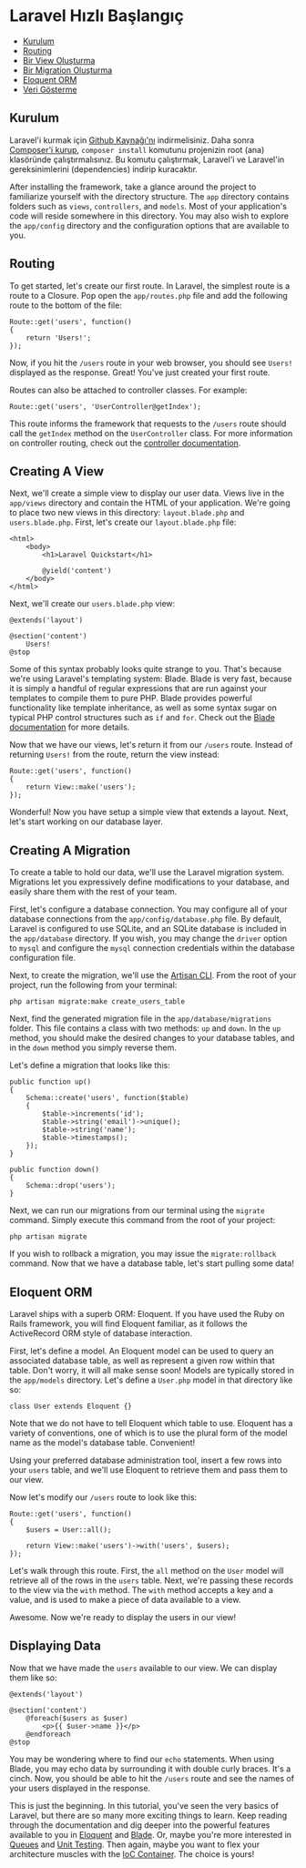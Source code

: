 # Laravel Hızlı Başlangıç

- [Kurulum](#kurulum)
- [Routing](#routing)
- [Bir View Oluşturma](#bir-view-olusturma)
- [Bir Migration Oluşturma](#bir-migration-olusturma)
- [Eloquent ORM](#eloquent-orm)
- [Veri Gösterme](#veri-gosterme)

<a name="kurulum"></a>
## Kurulum

Laravel'i kurmak için [Github Kaynağı'nı](https://github.com/laravel/laravel/archive/master.zip) indirmelisiniz. Daha sonra [Composer'i kurup](http://getcomposer.org), `composer install` komutunu projenizin root (ana) klasöründe çalıştırmalısınız. Bu komutu çalıştırmak, Laravel'i ve Laravel'in gereksinimlerini (dependencies) indirip kuracaktır.

After installing the framework, take a glance around the project to familiarize yourself with the directory structure. The `app` directory contains folders such as `views`, `controllers`, and `models`. Most of your application's code will reside somewhere in this directory. You may also wish to explore the `app/config` directory and the configuration options that are available to you.

<a name="routing"></a>
## Routing

To get started, let's create our first route. In Laravel, the simplest route is a route to a Closure. Pop open the `app/routes.php` file and add the following route to the bottom of the file:

	Route::get('users', function()
	{
		return 'Users!';
	});

Now, if you hit the `/users` route in your web browser, you should see `Users!` displayed as the response. Great! You've just created your first route.

Routes can also be attached to controller classes. For example:

	Route::get('users', 'UserController@getIndex');

This route informs the framework that requests to the `/users` route should call the `getIndex` method on the `UserController` class. For more information on controller routing, check out the [controller documentation](/docs/controllers).

<a name="creating-a-view"></a>
## Creating A View

Next, we'll create a simple view to display our user data. Views live in the `app/views` directory and contain the HTML of your application. We're going to place two new views in this directory: `layout.blade.php` and `users.blade.php`. First, let's create our `layout.blade.php` file:

	<html>
		<body>
			<h1>Laravel Quickstart</h1>

			@yield('content')
		</body>
	</html>

Next, we'll create our `users.blade.php` view:

	@extends('layout')

	@section('content')
		Users!
	@stop

Some of this syntax probably looks quite strange to you. That's because we're using Laravel's templating system: Blade. Blade is very fast, because it is simply a handful of regular expressions that are run against your templates to compile them to pure PHP. Blade provides powerful functionality like template inheritance, as well as some syntax sugar on typical PHP control structures such as `if` and `for`. Check out the [Blade documentation](/docs/templates) for more details.

Now that we have our views, let's return it from our `/users` route. Instead of returning `Users!` from the route, return the view instead:

	Route::get('users', function()
	{
		return View::make('users');
	});

Wonderful! Now you have setup a simple view that extends a layout. Next, let's start working on our database layer.

<a name="creating-a-migration"></a>
## Creating A Migration

To create a table to hold our data, we'll use the Laravel migration system. Migrations let you expressively define modifications to your database, and easily share them with the rest of your team.

First, let's configure a database connection. You may configure all of your database connections from the `app/config/database.php` file. By default, Laravel is configured to use SQLite, and an SQLite database is included in the `app/database` directory. If you wish, you may change the `driver` option to `mysql` and configure the `mysql` connection credentials within the database configuration file.

Next, to create the migration, we'll use the [Artisan CLI](/docs/artisan). From the root of your project, run the following from your terminal:

	php artisan migrate:make create_users_table

Next, find the generated migration file in the `app/database/migrations` folder. This file contains a class with two methods: `up` and `down`. In the `up` method, you should make the desired changes to your database tables, and in the `down` method you simply reverse them.

Let's define a migration that looks like this:

	public function up()
	{
		Schema::create('users', function($table)
		{
			$table->increments('id');
			$table->string('email')->unique();
			$table->string('name');
			$table->timestamps();
		});
	}

	public function down()
	{
		Schema::drop('users');
	}

Next, we can run our migrations from our terminal using the `migrate` command. Simply execute this command from the root of your project:

	php artisan migrate

If you wish to rollback a migration, you may issue the `migrate:rollback` command. Now that we have a database table, let's start pulling some data!

<a name="eloquent-orm"></a>
## Eloquent ORM

Laravel ships with a superb ORM: Eloquent. If you have used the Ruby on Rails framework, you will find Eloquent familiar, as it follows the ActiveRecord ORM style of database interaction.

First, let's define a model. An Eloquent model can be used to query an associated database table, as well as represent a given row within that table. Don't worry, it will all make sense soon! Models are typically stored in the `app/models` directory. Let's define a `User.php` model in that directory like so:

	class User extends Eloquent {}

Note that we do not have to tell Eloquent which table to use. Eloquent has a variety of conventions, one of which is to use the plural form of the model name as the model's database table. Convenient!

Using your preferred database administration tool, insert a few rows into your `users` table, and we'll use Eloquent to retrieve them and pass them to our view.

Now let's modify our `/users` route to look like this:

	Route::get('users', function()
	{
		$users = User::all();

		return View::make('users')->with('users', $users);
	});

Let's walk through this route. First, the `all` method on the `User` model will retrieve all of the rows in the `users` table. Next, we're passing these records to the view via the `with` method. The `with` method accepts a key and a value, and is used to make a piece of data available to a view.

Awesome. Now we're ready to display the users in our view!

<a name="displaying-data"></a>
## Displaying Data

Now that we have made the `users` available to our view. We can display them like so:

	@extends('layout')

	@section('content')
		@foreach($users as $user)
			<p>{{ $user->name }}</p>
		@endforeach
	@stop

You may be wondering where to find our `echo` statements. When using Blade, you may echo data by surrounding it with double curly braces. It's a cinch. Now, you should be able to hit the `/users` route and see the names of your users displayed in the response.

This is just the beginning. In this tutorial, you've seen the very basics of Laravel, but there are so many more exciting things to learn. Keep reading through the documentation and dig deeper into the powerful features available to you in [Eloquent](/docs/eloquent) and [Blade](/docs/templates). Or, maybe you're more interested in [Queues](/docs/queues) and [Unit Testing](/docs/testing). Then again, maybe you want to flex your architecture muscles with the [IoC Container](/docs/ioc). The choice is yours!

